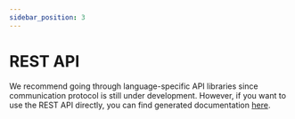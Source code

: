 ```yaml
---
sidebar_position: 3
---
```


# REST API

We recommend going through language-specific API libraries since communication protocol is
still under development. However, if you want to use the REST API directly, you can find
generated documentation [here](https://api.cloudrift.ai/rapidoc).
